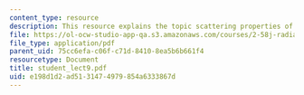 ```yaml
---
content_type: resource
description: This resource explains the topic scattering properties of particulates.
file: https://ol-ocw-studio-app-qa.s3.amazonaws.com/courses/2-58j-radiative-transfer-spring-2006/e198d1d2ad5131474979854a6333867d_student_lect9.pdf
file_type: application/pdf
parent_uid: 75cc6efa-c06f-c71d-8410-8ea5b6b661f4
resourcetype: Document
title: student_lect9.pdf
uid: e198d1d2-ad51-3147-4979-854a6333867d
---
```

